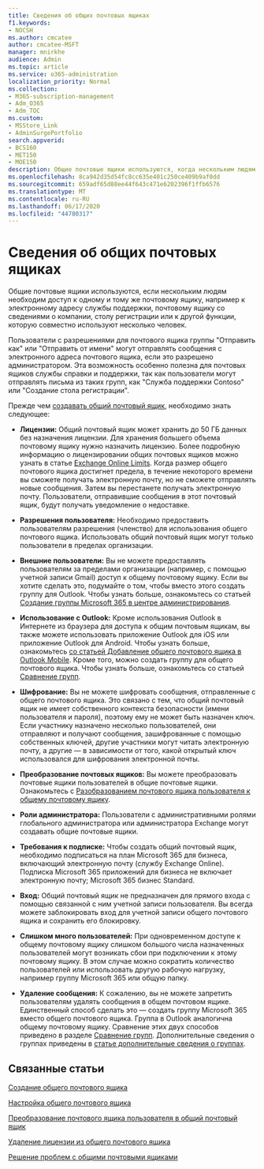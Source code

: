 ```yaml
---
title: Сведения об общих почтовых ящиках
f1.keywords:
- NOCSH
ms.author: cmcatee
author: cmcatee-MSFT
manager: mnirkhe
audience: Admin
ms.topic: article
ms.service: o365-administration
localization_priority: Normal
ms.collection:
- M365-subscription-management
- Adm_O365
- Adm_TOC
ms.custom:
- MSStore_Link
- AdminSurgePortfolio
search.appverid:
- BCS160
- MET150
- MOE150
description: Общие почтовые ящики используются, когда нескольким людям необходим доступ к одному и тому же почтовому ящику. Сведения о том, что необходимо знать перед созданием общего почтового ящика.
ms.openlocfilehash: 8ca942d35d54fc8cc635e401c250ce409b9af0dd
ms.sourcegitcommit: 659adf65d88ee44f643c471e6202396f1ffb6576
ms.translationtype: MT
ms.contentlocale: ru-RU
ms.lasthandoff: 06/17/2020
ms.locfileid: "44780317"
---
```

# <a name="about-shared-mailboxes"></a>Сведения об общих почтовых ящиках

Общие почтовые ящики используются, если нескольким людям необходим доступ к одному и тому же почтовому ящику, например к электронному адресу службы поддержки, почтовому ящику со сведениями о компании, столу регистрации или к другой функции, которую совместно используют несколько человек.

Пользователи с разрешениями для почтового ящика группы "Отправить как" или "Отправить от имени" могут отправлять сообщения с электронного адреса почтового ящика, если это разрешено администратором. Эта возможность особенно полезна для почтовых ящиков службы справки и поддержки, так как пользователи могут отправлять письма из таких групп, как "Служба поддержки Contoso" или "Создание стола регистрации".

Прежде чем [создавать общий почтовый ящик](create-a-shared-mailbox.md), необходимо знать следующее:

- **Лицензии:** Общий почтовый ящик может хранить до 50 ГБ данных без назначения лицензии. Для хранения большего объема почтовому ящику нужно назначить лицензию. Более подробную информацию о лицензировании общих почтовых ящиков можно узнать в статье [Exchange Online Limits](https://technet.microsoft.com/library/exchange-online-limits.aspx#StorageLimits). Когда размер общего почтового ящика достигнет предела, в течение некоторого времени вы сможете получать электронную почту, но не сможете отправлять новые сообщения. Затем вы перестанете получать электронную почту. Пользователи, отправившие сообщения в этот почтовый ящик, будут получать уведомление о недоставке.

- **Разрешения пользователя:** Необходимо предоставить пользователям разрешения (членство) для использования общего почтового ящика. Использовать общий почтовый ящик могут только пользователи в пределах организации.

- **Внешние пользователи:** Вы не можете предоставлять пользователям за пределами организации (например, с помощью учетной записи Gmail) доступ к общему почтовому ящику. Если вы хотите сделать это, подумайте о том, чтобы вместо этого создать группу для Outlook. Чтобы узнать больше, ознакомьтесь со статьей [Создание группы Microsoft 365 в центре администрирования](../create-groups/create-groups.md).

-  **Использование с Outlook:** Кроме использования Outlook в Интернете из браузера для доступа к общим почтовым ящикам, вы также можете использовать приложение Outlook для iOS или приложение Outlook для Android. Чтобы узнать больше, ознакомьтесь <a href="https://support.microsoft.com/office/f866242c-81b2-472e-8776-6c49c5473c9f" target="_blank">со статьей Добавление общего почтового ящика в Outlook Mobile</a>. Кроме того, можно создать группу для общего почтового ящика. Чтобы узнать больше, ознакомьтесь со статьей [Сравнение групп](../create-groups/compare-groups.md).  

- **Шифрование:** Вы не можете шифровать сообщения, отправленные с общего почтового ящика. Это связано с тем, что общий почтовый ящик не имеет собственного контекста безопасности (имени пользователя и пароля), поэтому ему не может быть назначен ключ. Если участнику назначено несколько пользователей, они отправляют и получают сообщения, зашифрованные с помощью собственных ключей, другие участники могут читать электронную почту, а другие — в зависимости от того, какой открытый ключ использовался для шифрования электронной почты.

- **Преобразование почтовых ящиков:** Вы можете преобразовать почтовые ящики пользователей в общие почтовые ящики. Ознакомьтесь с [Разобразованием почтового ящика пользователя к общему почтовому ящику](convert-user-mailbox-to-shared-mailbox.md).

- **Роли администратора:** Пользователи с административными ролями глобального администратора или администратора Exchange могут создавать общие почтовые ящики.

- **Требования к подписке:** Чтобы создать общий почтовый ящик, необходимо подписаться на план Microsoft 365 для бизнеса, включающий электронную почту (службу Exchange Online). Подписка Microsoft 365 приложений для бизнеса не включает электронную почту; Microsoft 365 бизнес Standard.

- **Вход:** Общий почтовый ящик не предназначен для прямого входа с помощью связанной с ним учетной записи пользователя. Вы всегда можете заблокировать вход для учетной записи общего почтового ящика и сохранить его блокировку.

- **Слишком много пользователей:** При одновременном доступе к общему почтовому ящику слишком большого числа назначенных пользователей могут возникать сбои при подключении к этому почтовому ящику. В этом случае можно сократить количество пользователей или использовать другую рабочую нагрузку, например группу Microsoft 365 или общую папку.

- **Удаление сообщения:** К сожалению, вы не можете запретить пользователям удалять сообщения в общем почтовом ящике. Единственный способ сделать это — создать группу Microsoft 365 вместо общего почтового ящика. Группа в Outlook аналогична общему почтовому ящику. Сравнение этих двух способов приведено в разделе [Сравнение групп](../create-groups/compare-groups.md). Дополнительные сведения о группах приведены в [статье дополнительные сведения о группах](https://support.microsoft.com/office/b565caa1-5c40-40ef-9915-60fdb2d97fa2).

## <a name="related-articles"></a>Связанные статьи

[Создание общего почтового ящика](create-a-shared-mailbox.md)

[Настройка общего почтового ящика](configure-a-shared-mailbox.md)

[Преобразование почтового ящика пользователя в общий почтовый ящик](convert-user-mailbox-to-shared-mailbox.md)

[Удаление лицензии из общего почтового ящика](remove-license-from-shared-mailbox.md)

[Решение проблем с общими почтовыми ящиками](resolve-issues-with-shared-mailboxes.md)
